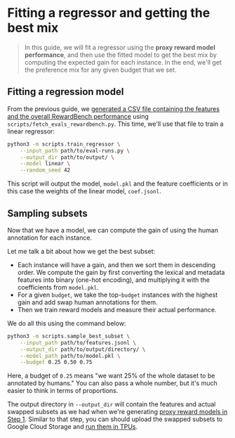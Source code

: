# Fitting a regressor and getting the best mix

> In this guide, we will fit a regressor using the **proxy reward model performance**, and then use the fitted model to get the best mix by computing the expected gain for each instance.
> In the end, we'll get the preference mix for any given budget that we set.

## Fitting a regression model

From the previous guide, we [generated a CSV file containing the features and the overall RewardBench performance](https://github.com/allenai/human-pref-datamodel/blob/main/docs/02-evaluating-proxy-reward-models.md#fetch-all-results-and-combine-it-with-the-features) using `scripts/fetch_evals_rewardbench.py`.
This time, we'll use that file to train a linear regressor:

```sh
python3 -m scripts.train_regressor \
    --input_path path/to/eval-runs.py \
    --output_dir path/to/output/ \
    --model linear \
    --random_seed 42
```

This script will output the model, `model.pkl` and the feature coefficients or in this case the weights of the linear model, `coef.jsonl`.

## Sampling subsets

Now that we have a model, we can compute the gain of using the human annotation for each instance.

Let me talk a bit about how we get the best subset:

- Each instance will have a gain, and then we sort them in descending order. We compute the gain by first converting the lexical and metadata features into binary (one-hot encoding), and multiplying it with the coefficients from `model.pkl`.
- For a given `budget`, we take the top-`budget` instances with the highest gain and add swap human annotations for them.
- Then we train reward models and measure their actual performance.

We do all this using the command below:

```sh
python3 -m scripts.sample_best_subset \
    --input_path path/to/features.jsonl \
    --output_dir path/to/output/directory/ \
    --model_path path/to/model.pkl \
    --budget 0.25 0.50 0.75
```

Here, a budget of `0.25` means "we want 25% of the whole dataset to be annotated by humans."
You can also pass a whole number, but it's much easier to think in terms of proportions.

The output directory in `--output_dir` will contain the features and actual swapped subsets as we had when we're generating [proxy reward models in Step 1](https://github.com/allenai/human-pref-datamodel/blob/main/docs/01-training-proxy-reward-models.md#create-proxy-dpo-training-datasets).
Similar to that step, you can should upload the swapped subsets to Google Cloud Storage and [run them in TPUs](https://github.com/allenai/human-pref-datamodel/blob/main/docs/01-training-proxy-reward-models.md#train-reward-models-on-a-tpu).
